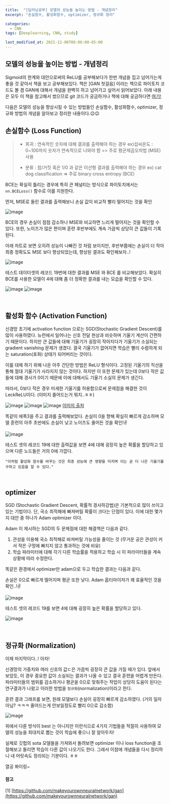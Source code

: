 ```yaml
---
title:  "[딥러닝공부] 모델의 성능을 높이는 방법 - 개념정리"
excerpt: "손실함수, 활성화함수, optimizer, 정규화 정리"

categories:
  - CNN
tags: [Deeplearning, CNN, study]

last_modified_at: 2021-12-06T08:06:00-05:00
---
```


## 모델의 성능을 높이는 방법 - 개념정리 

Sigmoid의 한계와  대안으로써의 ReLU를 공부해보다가 한번 개념을 집고 넘어가는게 좋을 것 같아서 책을 보고 공부해보있다. 책은 [GAN 첫걸음] 이라는 책으로 파이토치 코드도 볼 겸 GAN에 대해서 개념을 완벽히 하고 넘어가고 싶어서 읽어보았다. 아래 내용은 모두 이 책을 참고해서 썼으므로 git 코드가 궁금하거나 책에 대해 궁금하다면 [여기!](https://github.com/makeyourownneuralnetwork/gan)

다음은 모델의 성능을 향상시킬 수 있는 방법들인 손실함수, 활성화함수, optimizer, 정규화 방법의 개념을 알아보고 정리한 내용이다.😉😉


## 손실함수 (Loss Function)

> - 회귀 : 연속적인 숫자에 대해 결과를 출력해야 하는 경우  ex)섭씨온도 : 0~100까지 숫자가 연속적으로 나와야 함
>    => 주로 평균제곱오차법 (MSE) 사용 
> 
> - 분류 : 참/거짓 혹은 1/0 과 같은 이산형 결과를 출력해야 하는 경우  ex) cat dog classification
>    => 주로 binary cross entropy (BCE) 

BCE는 확실히 틀리는 경우에 특히 큰 페널티는 방식으로 파이토치에서는 `nn.BCELoss()` 함수로 이를 지원한다.


먼저, MSE로 돌린 결과를 출력해보니 손실 값이 비교적 빨리 떨어지는 것을 확인

![image](https://user-images.githubusercontent.com/53431568/144838652-296798e4-0912-411f-be07-a1b2d04b7748.png)


BCE의 경우 손실이 점점 감소하나 MSE와 비교하면 느리게 떨어지는 것을 확인할 수 있다. 또한, 노이즈가 많은 편이며 훈련 후반부에도 계속 가끔씩 상당히 큰 값들이 기록된다.


아래 차트로 보면 오히려 성능이 나빠진 것 처럼 보이지만, 후반부쯤에는 손실이 더 작아 최종 정확도도 MSE 보다 향상되었는데, 향상된 결과도 확인해보자..!

![image](https://user-images.githubusercontent.com/53431568/144838423-eb2fd1e8-29f2-4e57-9aae-40c6f23d7c66.png)


테스트 데이터셋의 레코드 19번에 대한 결과를 MSE 와 BCE 를 비교해보았다. 확실히 BCE를 사용한 모델이 4에 대해 좀 더 정확한 결과를 내는 모습을 확인할 수 있다.

![image](https://user-images.githubusercontent.com/53431568/144837877-289e3350-9c89-400f-9401-91aad28d3e96.png)
![image](https://user-images.githubusercontent.com/53431568/144837924-76113bd3-b07c-453c-9c3f-5028f1aef581.png)

<br>

## 활성화 함수 (Activation Function)

신경망 초기에 activation function 으로는 SGD(Stochastic Gradient Descent)를 많이 사용하였다. 뉴런에서 일어나는 신호 전달 현상과 비슷하며 기울기 계산이 간편하기 때문이다. 하지만 큰 값들에 대해 기울기가 굉장히 작아지다가 기울기가 소실되는 gradient vanishing 문제가 생겼다. 결국 기울기가 없어지면 학습은 빨리 수렴하게 되는 saturation(포화) 상태가 되어버리는 것이다.

이를 대체 하기 위해 나온 아주 간단한 방법은 ReLU 형식이다. 고정된 기울기의 직선을 통해 절대 기울기가 사라지지 않는 것이다. 하지만 이 또한 문제가 있는데 0보다 작은 값들에 대해 경사가 0이기 때문에 이에 대해서도 기울기 소실의 문제가 생긴다. 

따라서, 0보다 작은 경우 미세한 기울기를 허용함으로써 문제점을 해결한 것이 LeckReLU이다. (이미지 줄어드는거 뭐지..ㅎㅎ)

![image](https://user-images.githubusercontent.com/53431568/144838587-db52d8b2-2db4-4a94-8274-6f366f48442e.png)
![image](https://user-images.githubusercontent.com/53431568/144839878-a3ed00c7-d57c-4615-bf3a-a45ed7ebd844.png)
![image](https://user-images.githubusercontent.com/53431568/144839919-d15c39d4-5919-44a7-94b3-7834d721e716.png)
[이미지 출처](https://kjhov195.github.io/2020-01-07-activation_function_2/)

똑같이 에폭3을 주고 결과를 출력해보았다. 손실이 0을 향해 확실히 빠르게 감소하며 모델 훈련의 아주 초반에도 손실이 낮고 노이즈도 줄어든 것을 확인!✌️

![image](https://user-images.githubusercontent.com/53431568/144839388-a5e54519-2c2f-433a-8066-aba3cfbc0c11.png)

테스트 셋의 레코드 19에 대한 출력값을 보면 4에 대해 굉장히 높은 확률을 할당하고 있으며 다른 노드들은 거의 0에 가깝다.

`"이처럼 활성화 함수를 바꾸는 것은 최종 성능에 큰 영향을 미치며 이는 곧 더 나은 기울기를 구하고 있음을 알 수 있다."`



<br>

## optimizer

SGD (Stochastic Gradient Descent, 확률적 경사하강법)은 기본적으로 많이 쓰이고 있는 기법이다. 단, 국소 최적해에 빠져버릴 확률이 크다는 단점이 있다. 이에 대한 몇가지 대안 중 하나가 Adam optimizer 이다. 

Adam 이 제시하는 SGD의 두 문제점에 대한 해결책은 다음과 같다.

1. 관성을 이용해 국소 최적해로 바져버릴 가능성을 줄이는 것 (무거운 공은 관성이 커서 작은 구멍에 빠지지 않고 통과하는 것에 비유)
2. 학습 파라미터에 대해 각기 다른 학습률을 적용하고 학습 시 이 파라미터들을 계속 상황에 따라 수정한다.


똑같은 환경에서 optimizer만 adam으로 두고 학습한 결과는 다음과 같다.

손실은 0으로 빠르게 떨어지며 평균 또한 낮다. Adam 옵티마이저가 꽤 효율적인 것을 확인..!✌️

![image](https://user-images.githubusercontent.com/53431568/144842263-b4e6dbbd-1d19-48d0-8558-3712d6a3a49e.png)



테스트 셋의 레코드 19를 보면 4에 대해 굉장히 높은 확률을 할당하고 있다.

![image](https://user-images.githubusercontent.com/53431568/144840598-ed022c9d-d260-4e5e-b697-69a5af543f94.png)


<br>

## 정규화 (Normalization)

이제 마지막이다..! 아자!

신경망의 가중치와 여러 신호의 값ㄷ은 가끔씩 굉장히 큰 값을 가질 때가 있다. 앞에서 보았듯, 이 경우 중요한 값이 소실되는 결과가 나올 수 있고 결국 훈련을 어렵게 만든다. 파라미터들의 범위를 감소하거나 평균을 0으로 맞춰주는 작업이 상당히 도움이 된다는 연구결과가 나왔고 이러한 방법을 `정규화`(normalization)이라고 한다.

훈련 결과 그래프를 보면, 원래 모델보다 손실이 굉장히 빠르게 감소하였다. (거의 일자 아님? ㅋㅋㅋ 줄어드는게 안보일정도로 빨리 0으로 감소함)

![image](https://user-images.githubusercontent.com/53431568/144841240-c86bc387-c717-472b-a6ce-493caccef9bf.png)



위에서 다룬 방식이 best 는 아니지만 이런식으로 4가지 기법들을 적절히 사용하여 모델의 성능을 최대치로 뽑는 것이 학습에 좋으니 잘 알아두자!

실제로 깃헙의 sota 모델들을 가져와서 돌려보면 optimizer 이나 loss function을 조절해보고 돌리면 학습이 다른 값이 나오기도 한다. 그래서 이참에 개념들을 다시 정리하니 내 머릿속도 정리되는 기분이다. ㅎㅎ

열공 퐈이링~




#### 참고

[1] [https://github.com/makeyourownneuralnetwork/gan](https://github.com/makeyourownneuralnetwork/gan)














